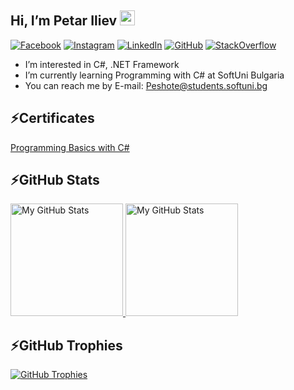 ## Hi, I’m Petar Iliev <img src="https://media.giphy.com/media/hvRJCLFzcasrR4ia7z/giphy.gif" width="24px" height="24px">

[![Facebook](https://img.shields.io/badge/-Facebook-00B2FF?style=flat-square&logo=Facebook&logoColor=white)](https://www.facebook.com/Peshote/)
[![Instagram](https://img.shields.io/badge/-Instagram-e4405f?style=flat-square&logo=Instagram&logoColor=white)](https://www.instagram.com/peshote/)
[![LinkedIn](https://img.shields.io/badge/-LinkedIn-0e76a8?style=flat-square&logo=Linkedin&logoColor=white)](https://www.linkedin.com/in/petarilievbg/)
[![GitHub](https://img.shields.io/badge/-Github-000000?style=flat-square&logo=Github&logoColor=white)](https://github.com/Peshote)
[![StackOverflow](https://img.shields.io/badge/-stackOverflow-000000?style=flat-square&logo=Stackoverflow&logoColor=orange)](https://stackoverflow.com/users/21161114/peshote?tab=profile)
- I’m interested in C#, .NET Framework
- I’m currently learning Programming with C# at SoftUni Bulgaria
- You can reach me by E-mail: Peshote@students.softuni.bg

## ⚡Certificates
<a href="https://softuni.bg/certificates/details/158366/caa45081" > Programming Basics with C# </a>

## ⚡GitHub Stats
<a href="https://github.com/Peshote">
  <img height="180em" alt="My GitHub Stats" src="https://github-readme-stats.vercel.app/api?username=Peshote&show_icons=true&bg_color=00000000&hide_border=true&text_color=3498db&count_private=true&include_all_commits=true" /> <img height="180em" alt="My GitHub Stats" src="https://github-readme-stats.vercel.app/api/top-langs/?username=Peshote&langs_count=6&layout=compact&hide_border=true&bg_color=00000000&text_color=3498db&count_private=true&include_all_commits=true&hide=smalltalk,shell,html,scss,css" /> </a>

## ⚡GitHub Trophies
<a href="#"><img align="center" src="https://github-profile-trophy.vercel.app/?username=Peshote&column=7" alt="GitHub Trophies" /></a>
